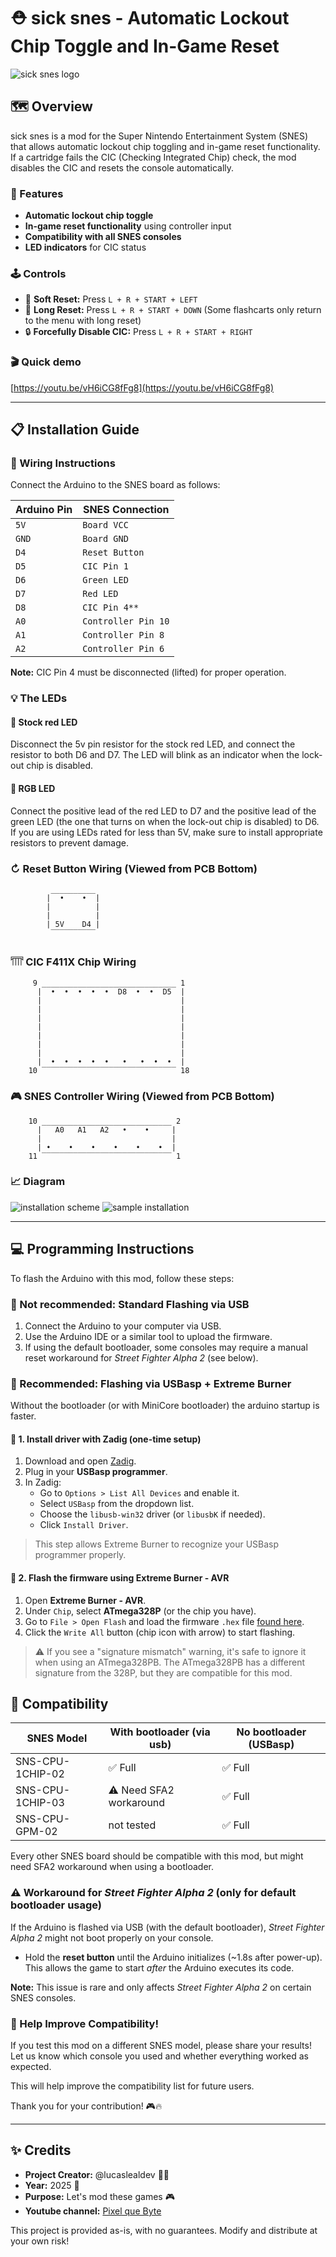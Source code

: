 # ⛑️ sick snes - Automatic Lockout Chip Toggle and In-Game Reset
![sick snes logo](images/logo.jpg)
## 🗺️ Overview
sick snes is a mod for the Super Nintendo Entertainment System (SNES) that allows automatic lockout chip toggling and in-game reset functionality. If a cartridge fails the CIC (Checking Integrated Chip) check, the mod disables the CIC and resets the console automatically.

### 💎 Features
- **Automatic lockout chip toggle**
- **In-game reset functionality** using controller input
- **Compatibility with all SNES consoles**
- **LED indicators** for CIC status

### 🕹️ Controls
- 🔄 **Soft Reset:** Press `L + R + START + LEFT`
- 🔄 **Long Reset:** Press `L + R + START + DOWN` (Some flashcarts only return to the menu with long reset)
- 🔒 **Forcefully Disable CIC:** Press `L + R + START + RIGHT`

### 🎬 Quick demo
[https://youtu.be/vH6iCG8fFg8](https://youtu.be/vH6iCG8fFg8)

---

## 📋 Installation Guide
### 🔌 Wiring Instructions
Connect the Arduino to the SNES board as follows:

| Arduino Pin | SNES Connection   |
|------------|------------------|
| `5V`       | `Board VCC`       |
| `GND`      | `Board GND`       |
| `D4`       | `Reset Button`    |
| `D5`       | `CIC Pin 1`       |
| `D6`       | `Green LED`       |
| `D7`       | `Red LED`         |
| `D8`       | `CIC Pin 4**`     |
| `A0`       | `Controller Pin 10` |
| `A1`       | `Controller Pin 8`  |
| `A2`       | `Controller Pin 6`  |

**Note:** CIC Pin 4 must be disconnected (lifted) for proper operation.

### 💡 The LEDs
#### 🔴 Stock red LED
Disconnect the 5v pin resistor for the stock red LED, and connect the resistor to both D6 and D7. The LED will blink as an indicator when the lock-out chip is disabled.
#### 🎨 RGB LED
Connect the positive lead of the red LED to D7 and the positive lead of the green LED (the one that turns on when the lock-out chip is disabled) to D6.
If you are using LEDs rated for less than 5V, make sure to install appropriate resistors to prevent damage.

### ↻ Reset Button Wiring (Viewed from PCB Bottom)
```
         __________
        |  •    •  |
        |          |
        |          |
        | 5V    D4 |
         ‾‾‾‾‾‾‾‾‾‾
```

### 𓇲 CIC F411X Chip Wiring
```
     9 ______________________________ 1
      |  •  •  •  •  •  D8  •  •  D5  |
      |                               |
      |                               |
      |                               |
      |                               |
      |                               |
      |                               |
      |                               |
      |  •  •  •  •  •   •   •  •  •  |
    10 ‾‾‾‾‾‾‾‾‾‾‾‾‾‾‾‾‾‾‾‾‾‾‾‾‾‾‾‾‾‾ 18
```

### 🎮 SNES Controller Wiring (Viewed from PCB Bottom)
```
    10 _____________________________ 2
      |   A0   A1   A2   •    •     |
      |                             |
      | •    •    •    •    •    •  |
    11 ‾‾‾‾‾‾‾‾‾‾‾‾‾‾‾‾‾‾‾‾‾‾‾‾‾‾‾‾‾ 1
```

### 📈 Diagram

![installation scheme](images/scheme.png)
![sample installation](images/example-1.png)

---

## 💻 Programming Instructions
To flash the Arduino with this mod, follow these steps:

### 💽 Not recommended: Standard Flashing via USB
1. Connect the Arduino to your computer via USB.
2. Use the Arduino IDE or a similar tool to upload the firmware.
3. If using the default bootloader, some consoles may require a manual reset workaround for *Street Fighter Alpha 2* (see below).

### 🧰 Recommended: Flashing via USBasp + Extreme Burner
Without the bootloader (or with MiniCore bootloader) the arduino startup is faster.

#### 🧱 1. Install driver with Zadig (one-time setup)
1. Download and open [Zadig](https://zadig.akeo.ie/).
2. Plug in your **USBasp programmer**.
3. In Zadig:
   - Go to `Options > List All Devices` and enable it.
   - Select `USBasp` from the dropdown list.
   - Choose the `libusb-win32` driver (or `libusbK` if needed).
   - Click `Install Driver`.

> This step allows Extreme Burner to recognize your USBasp programmer properly.

#### 💾 2. Flash the firmware using Extreme Burner - AVR
1. Open **Extreme Burner - AVR**.
1. Under `Chip`, select **ATmega328P** (or the chip you have).
1. Go to `File > Open Flash` and load the firmware `.hex` file [found here](https://github.com/lucaslealdev/sicksnes/releases/download/latest/sicksnes.hex).
1. Click the `Write All` button (chip icon with arrow) to start flashing.

> ⚠️ If you see a "signature mismatch" warning, it's safe to ignore it when using an ATmega328PB.
> The ATmega328PB has a different signature from the 328P, but they are compatible for this mod.


## 🔗 Compatibility

| SNES Model         | With bootloader (via usb) | No bootloader (USBasp) |
|------------------------|--------------------------------|--------------------------------|
| SNS-CPU-1CHIP-02      | ✅ Full                     | ✅ Full |
| SNS-CPU-1CHIP-03      | ⚠️ Need SFA2 workaround   | ✅ Full |
| SNS-CPU-GPM-02      | not tested   | ✅ Full |

Every other SNES board should be compatible with this mod, but might need SFA2 workaround when using a bootloader.

### ⚠️ Workaround for *Street Fighter Alpha 2* (only for default bootloader usage)
If the Arduino is flashed via USB (with the default bootloader), *Street Fighter Alpha 2* might not boot properly on your console.
- Hold the **reset button** until the Arduino initializes (~1.8s after power-up). This allows the game to start *after* the Arduino executes its code.

**Note:** This issue is rare and only affects *Street Fighter Alpha 2* on certain SNES consoles.

### 🙏 Help Improve Compatibility!  

If you test this mod on a different SNES model, please share your results!  
Let us know which console you used and whether everything worked as expected.  

This will help improve the compatibility list for future users.  

Thank you for your contribution! 🎮🔥

---

## ✨ Credits
- **Project Creator:** @lucaslealdev 🙋‍♂️
- **Year:** 2025 📅
- **Purpose:** Let's mod these games 🎮
- **Youtube channel:** [Pixel que Byte](https://www.youtube.com/@PixelqueByte)

This project is provided as-is, with no guarantees. Modify and distribute at your own risk!


